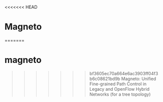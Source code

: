 <<<<<<< HEAD
# Magneto
=======
# magneto
>>>>>>> bf3605ec70a664e6ac3903ff04f3b6c08621bd9b
Magneto: Unified Fine-grained Path Control in Legacy and OpenFlow Hybrid Networks (for a tree topology)
